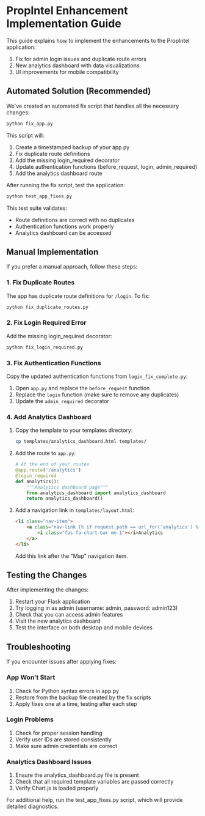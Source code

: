 # PropIntel Enhancement Implementation Guide

This guide explains how to implement the enhancements to the PropIntel application:
1. Fix for admin login issues and duplicate route errors
2. New analytics dashboard with data visualizations
3. UI improvements for mobile compatibility

## Automated Solution (Recommended)

We've created an automated fix script that handles all the necessary changes:

```bash
python fix_app.py
```

This script will:
1. Create a timestamped backup of your app.py
2. Fix duplicate route definitions
3. Add the missing login_required decorator
4. Update authentication functions (before_request, login, admin_required)
5. Add the analytics dashboard route

After running the fix script, test the application:

```bash
python test_app_fixes.py
```

This test suite validates:
- Route definitions are correct with no duplicates
- Authentication functions work properly
- Analytics dashboard can be accessed

## Manual Implementation

If you prefer a manual approach, follow these steps:

### 1. Fix Duplicate Routes

The app has duplicate route definitions for `/login`. To fix:

```bash
python fix_duplicate_routes.py
```

### 2. Fix Login Required Error

Add the missing login_required decorator:

```bash
python fix_login_required.py
```

### 3. Fix Authentication Functions

Copy the updated authentication functions from `login_fix_complete.py`:

1. Open `app.py` and replace the `before_request` function
2. Replace the `login` function (make sure to remove any duplicates)
3. Update the `admin_required` decorator

### 4. Add Analytics Dashboard

1. Copy the template to your templates directory:
   ```bash
   cp templates/analytics_dashboard.html templates/
   ```

2. Add the route to `app.py`:
   ```python
   # At the end of your routes
   @app.route('/analytics')
   @login_required
   def analytics():
       """Analytics dashboard page"""
       from analytics_dashboard import analytics_dashboard
       return analytics_dashboard()
   ```

3. Add a navigation link in `templates/layout.html`:
   ```html
   <li class="nav-item">
       <a class="nav-link {% if request.path == url_for('analytics') %}active{% endif %}" href="{{ url_for('analytics') }}">
           <i class="fas fa-chart-bar me-1"></i>Analytics
       </a>
   </li>
   ```

   Add this link after the "Map" navigation item.

## Testing the Changes

After implementing the changes:

1. Restart your Flask application
2. Try logging in as admin (username: admin, password: admin123)
3. Check that you can access admin features
4. Visit the new analytics dashboard
5. Test the interface on both desktop and mobile devices

## Troubleshooting

If you encounter issues after applying fixes:

### App Won't Start

1. Check for Python syntax errors in app.py
2. Restore from the backup file created by the fix scripts
3. Apply fixes one at a time, testing after each step

### Login Problems

1. Check for proper session handling
2. Verify user IDs are stored consistently
3. Make sure admin credentials are correct

### Analytics Dashboard Issues

1. Ensure the analytics_dashboard.py file is present
2. Check that all required template variables are passed correctly
3. Verify Chart.js is loaded properly

For additional help, run the test_app_fixes.py script, which will provide detailed diagnostics.